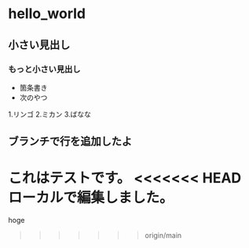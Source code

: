 # hello_world
## 小さい見出し
### もっと小さい見出し

- 箇条書き
- 次のやつ

1.リンゴ
2.ミカン
3.ばなな


## ブランチで行を追加したよ

これはテストです。
<<<<<<< HEAD
ローカルで編集しました。
=======

hoge
>>>>>>> origin/main
